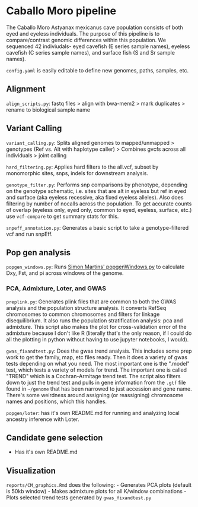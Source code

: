 # Caballo Moro pipeline
The Caballo Moro Astyanax mexicanus cave population consists of both eyed and eyeless individuals. The purpose of this pipeline is to compare/contrast genomic differences within this population. We sequenced 42 indiviudals- eyed cavefish (E series sample names), eyeless cavefish (C series sample names), and surface fish (S and Sr sample names). 

`config.yaml` is easily editable to define new genomes, paths, samples, etc. 

## Alignment
`align_scripts.py`: fastq files > align with bwa-mem2 > mark duplicates > rename to biological sample name

## Variant Calling
`variant_calling.py`: Splits aligned genomes to mapped/unmapped > genotypes (Ref vs. Alt with haplotype caller) > Combines gvcfs across all individuals > joint calling

`hard_filtering.py`: Applies hard filters to the all.vcf, subset by monomorphic sites, snps, indels for downstream analysis.

`genotype_filter.py`: Performs snp comparisons by phenotype, depending on the genotype schematic, i.e. sites that are alt in eyeless but ref in eyed and surface (aka eyeless recessive, aka fixed eyeless alleles). Also does filtering by number of nocalls across the population. To get accurate counts of overlap (eyeless only, eyed only, common to eyed, eyeless, surface, etc.) use `vcf-compare` to get summary stats for this.

`snpeff_annotation.py`: Generates a basic script to take a genotype-filtered vcf and run snpEff.

## Pop gen analysis
`popgen_windows.py`: Runs [Simon Martins' popgenWindows.py](https://github.com/simonhmartin/genomics_general/blob/master/popgenWindows.py) to calculate Dxy, Fst, and pi across windows of the genome.


### PCA, Admixture, Loter, and GWAS
`preplink.py`: Generates plink files that are common to both the GWAS analysis and the population structure analysis. It converts RefSeq chromosomes to common chromosomes and filters for linkage disequilibrium.  It also runs the population stratification analysis: pca and admixture. This script also makes the plot for cross-validation error of the admixture because I don't like R (literally that's the only reason, if I could do all the plotting in python without having to use jupyter notebooks, I would).

`gwas_fixandtest.py`: Does the gwas trend analysis. This includes some prep work to get the family, map, etc files ready. Then it does a variety of gwas tests depending on what you need. The most important one is the ".model" test, which tests a variety of models for trend. The important one is called "TREND" which is a Cochran-Armitage trend test. The script also filters down to just the trend test and pulls in gene information from the `.gtf` file found in `~/genome` that has been narrowed to just accession and gene name. There's some weirdness around assigning (or reassigning) chromosome names and positions, which this handles.

`popgen/loter`: has it's own README.md for running and analyzing local ancestry inference with Loter.

## Candidate gene selection
- Has it's own README.md

## Visualization

`reports/CM_graphics.Rmd` does the following:
	- Generates PCA plots (default is 50kb window)
	- Makes admixture plots for all K/window combinations
	- Plots selected trend tests generated by `gwas_fixandtest.py`


